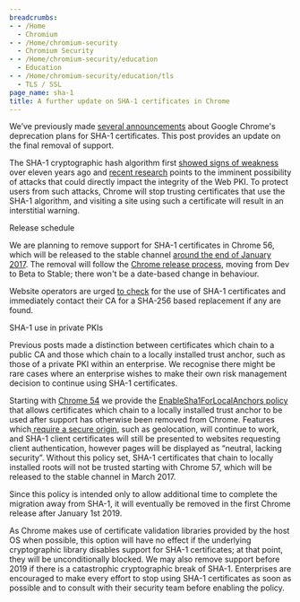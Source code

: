 ```yaml
---
breadcrumbs:
- - /Home
  - Chromium
- - /Home/chromium-security
  - Chromium Security
- - /Home/chromium-security/education
  - Education
- - /Home/chromium-security/education/tls
  - TLS / SSL
page_name: sha-1
title: A further update on SHA-1 certificates in Chrome
---
```


We’ve previously made
[several](https://security.googleblog.com/2014/09/gradually-sunsetting-sha-1.html)[
announcements](https://security.googleblog.com/2015/12/an-update-on-sha-1-certificates-in.html)
about Google Chrome's deprecation plans for SHA-1 certificates. This post
provides an update on the final removal of support.

The SHA-1 cryptographic hash algorithm first [showed signs of
weakness](https://www.schneier.com/blog/archives/2005/02/cryptanalysis_o.html)
over eleven years ago and [recent research](https://eprint.iacr.org/2015/967)
points to the imminent possibility of attacks that could directly impact the
integrity of the Web PKI. To protect users from such attacks, Chrome will stop
trusting certificates that use the SHA-1 algorithm, and visiting a site using
such a certificate will result in an interstitial warning.

Release schedule

We are planning to remove support for SHA-1 certificates in Chrome 56, which
will be released to the stable channel [around the end of January
2017](/developers/calendar). The removal will follow the [Chrome release
process](/getting-involved/dev-channel), moving from Dev to Beta to Stable;
there won't be a date-based change in behaviour.

Website operators are urged [to check](https://www.ssllabs.com/ssltest/) for the
use of SHA-1 certificates and immediately contact their CA for a SHA-256 based
replacement if any are found.

SHA-1 use in private PKIs

Previous posts made a distinction between certificates which chain to a public
CA and those which chain to a locally installed trust anchor, such as those of a
private PKI within an enterprise. We recognise there might be rare cases where
an enterprise wishes to make their own risk management decision to continue
using SHA-1 certificates.

Starting with [Chrome
54](https://googlechromereleases.blogspot.com/2016/10/stable-channel-update-for-desktop.html)
we provide the
[EnableSha1ForLocalAnchors](/administrators/policy-list-3#EnableSha1ForLocalAnchors)[
policy](https://support.google.com/chrome/a/answer/187202) that allows
certificates which chain to a locally installed trust anchor to be used after
support has otherwise been removed from Chrome. Features which[ require a secure
origin](/Home/chromium-security/deprecating-powerful-features-on-insecure-origins),
such as geolocation, will continue to work, and SHA-1 client certificates will
still be presented to websites requesting client authentication, however pages
will be displayed as “neutral, lacking security”. Without this policy set, SHA-1
certificates that chain to locally installed roots will not be trusted starting
with Chrome 57, which will be released to the stable channel in March 2017.

Since this policy is intended only to allow additional time to complete the
migration away from SHA-1, it will eventually be removed in the first Chrome
release after January 1st 2019.

As Chrome makes use of certificate validation libraries provided by the host OS
when possible, this option will have no effect if the underlying cryptographic
library disables support for SHA-1 certificates; at that point, they will be
unconditionally blocked. We may also remove support before 2019 if there is a
catastrophic cryptographic break of SHA-1. Enterprises are encouraged to make
every effort to stop using SHA-1 certificates as soon as possible and to consult
with their security team before enabling the policy.
